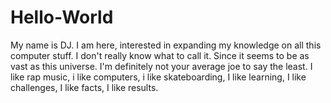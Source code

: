 # Hello-World
My name is DJ. I am here, interested in expanding my knowledge on all this computer stuff. I don't really know what to call it. Since it seems to be as vast as this universe. I'm definitely not your average joe to say the least. I like rap music, i like computers, i like skateboarding, I like learning, I like challenges, I like facts, I like results.  
